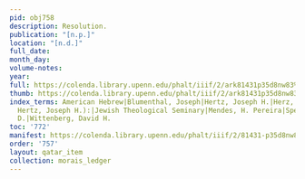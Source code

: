 ```yaml
---
pid: obj758
description: Resolution.
publication: "[n.p.]"
location: "[n.d.]"
full_date:
month_day:
volume-notes:
year:
full: https://colenda.library.upenn.edu/phalt/iiif/2/ark81431p35d8nw83%2FSHA256E-s8799415--cb926b43180b2cd7ebf26027435aa708725a65bdecb7b00cff9560fb8cb1e176.jpeg/full/3500,/0/default.jpg
thumb: https://colenda.library.upenn.edu/phalt/iiif/2/ark81431p35d8nw83%2FSHA256E-s8799415--cb926b43180b2cd7ebf26027435aa708725a65bdecb7b00cff9560fb8cb1e176.jpeg/full/!200,200/0/default.jpg
index_terms: American Hebrew|Blumenthal, Joseph|Hertz, Joseph H.|Herz, Joseph (see
  Hertz, Joseph H.):|Jewish Theological Seminary|Mendes, H. Pereira|Speaker, Henry
  D.|Wittenberg, David H.
toc: '772'
manifest: https://colenda.library.upenn.edu/phalt/iiif/2/81431-p35d8nw83/manifest
order: '757'
layout: qatar_item
collection: morais_ledger
---
```

